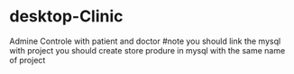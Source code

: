 # desktop-Clinic
Admine Controle with patient and doctor 
#note
you should link the mysql with project
you should create store produre in mysql with the same name of project 
